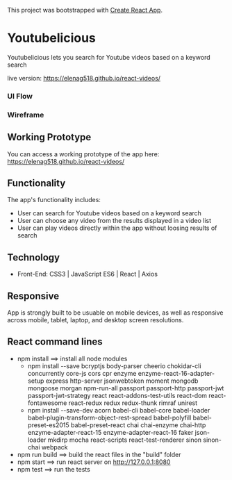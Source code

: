 This project was bootstrapped with [Create React App](https://github.com/facebook/create-react-app).

# Youtubelicious
Youtubelicious lets you search for Youtube videos based on a keyword search

live version:   https://elenag518.github.io/react-videos/



### UI Flow


### Wireframe 


## Working Prototype
You can access a working prototype of the app here: 
https://elenag518.github.io/react-videos/


## Functionality
The app's functionality includes:
* User can search for Youtube videos based on a keyword search 
* User can choose any video from the results displayed in a video list
* User can play videos directly within the app without loosing results of search 


## Technology
* Front-End: CSS3 | JavaScript ES6 | React | Axios


## Responsive
App is strongly built to be usuable on mobile devices, as well as responsive across mobile, tablet, laptop, and desktop screen resolutions.




## React command lines
* npm install ==> install all node modules
    * npm install --save bcryptjs body-parser cheerio chokidar-cli concurrently core-js cors cpr enzyme enzyme-react-16-adapter-setup express http-server jsonwebtoken moment mongodb mongoose morgan npm-run-all passport passport-http passport-jwt passport-jwt-strategy react react-addons-test-utils react-dom react-fontawesome react-redux redux redux-thunk rimraf unirest
    * npm install --save-dev acorn babel-cli babel-core babel-loader babel-plugin-transform-object-rest-spread babel-polyfill babel-preset-es2015 babel-preset-react chai chai-enzyme chai-http enzyme-adapter-react-15 enzyme-adapter-react-16 faker json-loader mkdirp mocha react-scripts react-test-renderer sinon sinon-chai webpack
* npm run build ==> build the react files in the "build" folder
* npm start ==> run react server on http://127.0.0.1:8080
* npm test ==> run the tests
